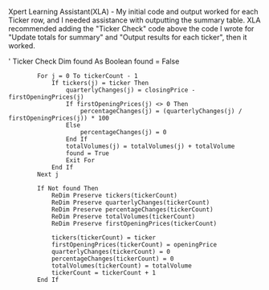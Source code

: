 Xpert Learning Assistant(XLA) - My initial code and output worked for each Ticker row, and I needed assistance with outputting the summary table.
XLA recommended adding the "Ticker Check" code above the code I wrote for "Update totals for summary" and "Output results for each ticker", then it worked.

  ' Ticker Check
            Dim found As Boolean
            found = False

            For j = 0 To tickerCount - 1
                If tickers(j) = ticker Then
                    quarterlyChanges(j) = closingPrice - firstOpeningPrices(j)
                    If firstOpeningPrices(j) <> 0 Then
                        percentageChanges(j) = (quarterlyChanges(j) / firstOpeningPrices(j)) * 100
                    Else
                        percentageChanges(j) = 0
                    End If
                    totalVolumes(j) = totalVolumes(j) + totalVolume
                    found = True
                    Exit For
                End If
            Next j

            If Not found Then
                ReDim Preserve tickers(tickerCount)
                ReDim Preserve quarterlyChanges(tickerCount)
                ReDim Preserve percentageChanges(tickerCount)
                ReDim Preserve totalVolumes(tickerCount)
                ReDim Preserve firstOpeningPrices(tickerCount)

                tickers(tickerCount) = ticker
                firstOpeningPrices(tickerCount) = openingPrice
                quarterlyChanges(tickerCount) = 0
                percentageChanges(tickerCount) = 0
                totalVolumes(tickerCount) = totalVolume
                tickerCount = tickerCount + 1
            End If
    
